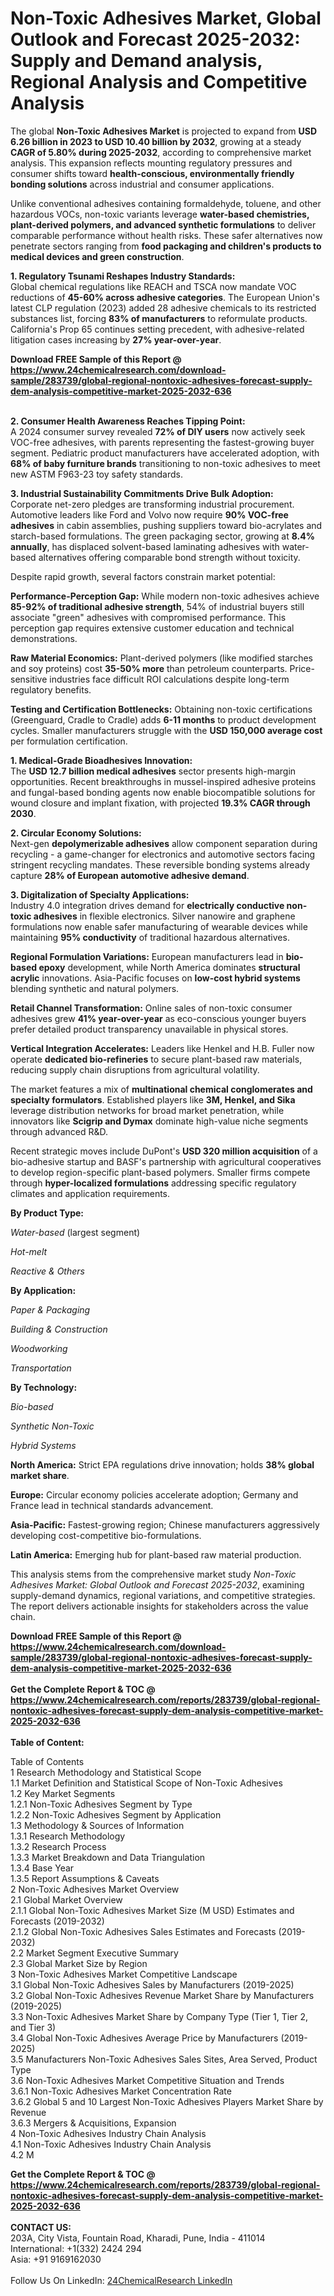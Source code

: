 <h1>Non-Toxic Adhesives Market, Global Outlook and Forecast 2025-2032: Supply and Demand analysis, Regional Analysis and Competitive Analysis</h1><p>The global <strong>Non-Toxic Adhesives Market</strong> is projected to expand from <strong>USD 6.26 billion in 2023 to USD 10.40 billion by 2032</strong>, growing at a steady <strong>CAGR of 5.80% during 2025-2032</strong>, according to comprehensive market analysis. This expansion reflects mounting regulatory pressures and consumer shifts toward <strong>health-conscious, environmentally friendly bonding solutions</strong> across industrial and consumer applications.</p><p>Unlike conventional adhesives containing formaldehyde, toluene, and other hazardous VOCs, non-toxic variants leverage <strong>water-based chemistries, plant-derived polymers, and advanced synthetic formulations</strong> to deliver comparable performance without health risks. These safer alternatives now penetrate sectors ranging from <strong>food packaging and children's products to medical devices and green construction</strong>.</p><p><strong>1. Regulatory Tsunami Reshapes Industry Standards:</strong><br>
Global chemical regulations like REACH and TSCA now mandate VOC reductions of <strong>45-60% across adhesive categories</strong>. The European Union's latest CLP regulation (2023) added 28 adhesive chemicals to its restricted substances list, forcing <strong>83% of manufacturers</strong> to reformulate products. California's Prop 65 continues setting precedent, with adhesive-related litigation cases increasing by <strong>27% year-over-year</strong>.</p><div><b>Download FREE Sample of this Report @ 
            <a href="https://www.24chemicalresearch.com/download-sample/283739/global-regional-nontoxic-adhesives-forecast-supply-dem-analysis-competitive-market-2025-2032-636">
            https://www.24chemicalresearch.com/download-sample/283739/global-regional-nontoxic-adhesives-forecast-supply-dem-analysis-competitive-market-2025-2032-636</a></b></div><br><p><strong>2. Consumer Health Awareness Reaches Tipping Point:</strong><br>
A 2024 consumer survey revealed <strong>72% of DIY users</strong> now actively seek VOC-free adhesives, with parents representing the fastest-growing buyer segment. Pediatric product manufacturers have accelerated adoption, with <strong>68% of baby furniture brands</strong> transitioning to non-toxic adhesives to meet new ASTM F963-23 toy safety standards.</p><p><strong>3. Industrial Sustainability Commitments Drive Bulk Adoption:</strong><br>
Corporate net-zero pledges are transforming industrial procurement. Automotive leaders like Ford and Volvo now require <strong>90% VOC-free adhesives</strong> in cabin assemblies, pushing suppliers toward bio-acrylates and starch-based formulations. The green packaging sector, growing at <strong>8.4% annually</strong>, has displaced solvent-based laminating adhesives with water-based alternatives offering comparable bond strength without toxicity.</p><p>Despite rapid growth, several factors constrain market potential:</p><p><strong>Performance-Perception Gap:</strong> While modern non-toxic adhesives achieve <strong>85-92% of traditional adhesive strength</strong>, 54% of industrial buyers still associate "green" adhesives with compromised performance. This perception gap requires extensive customer education and technical demonstrations.</p><p><strong>Raw Material Economics:</strong> Plant-derived polymers (like modified starches and soy proteins) cost <strong>35-50% more</strong> than petroleum counterparts. Price-sensitive industries face difficult ROI calculations despite long-term regulatory benefits.</p><p><strong>Testing and Certification Bottlenecks:</strong> Obtaining non-toxic certifications (Greenguard, Cradle to Cradle) adds <strong>6-11 months</strong> to product development cycles. Smaller manufacturers struggle with the <strong>USD 150,000 average cost</strong> per formulation certification.</p><p><strong>1. Medical-Grade Bioadhesives Innovation:</strong><br>
The <strong>USD 12.7 billion medical adhesives</strong> sector presents high-margin opportunities. Recent breakthroughs in mussel-inspired adhesive proteins and fungal-based bonding agents now enable biocompatible solutions for wound closure and implant fixation, with projected <strong>19.3% CAGR through 2030</strong>.</p><p><strong>2. Circular Economy Solutions:</strong><br>
Next-gen <strong>depolymerizable adhesives</strong> allow component separation during recycling - a game-changer for electronics and automotive sectors facing stringent recycling mandates. These reversible bonding systems already capture <strong>28% of European automotive adhesive demand</strong>.</p><p><strong>3. Digitalization of Specialty Applications:</strong><br>
Industry 4.0 integration drives demand for <strong>electrically conductive non-toxic adhesives</strong> in flexible electronics. Silver nanowire and graphene formulations now enable safer manufacturing of wearable devices while maintaining <strong>95% conductivity</strong> of traditional hazardous alternatives.</p><p><strong>Regional Formulation Variations:</strong> European manufacturers lead in <strong>bio-based epoxy</strong> development, while North America dominates <strong>structural acrylic</strong> innovations. Asia-Pacific focuses on <strong>low-cost hybrid systems</strong> blending synthetic and natural polymers.</p><p><strong>Retail Channel Transformation:</strong> Online sales of non-toxic consumer adhesives grew <strong>41% year-over-year</strong> as eco-conscious younger buyers prefer detailed product transparency unavailable in physical stores.</p><p><strong>Vertical Integration Accelerates:</strong> Leaders like Henkel and H.B. Fuller now operate <strong>dedicated bio-refineries</strong> to secure plant-based raw materials, reducing supply chain disruptions from agricultural volatility.</p><p>The market features a mix of <strong>multinational chemical conglomerates and specialty formulators</strong>. Established players like <strong>3M, Henkel, and Sika</strong> leverage distribution networks for broad market penetration, while innovators like <strong>Scigrip and Dymax</strong> dominate high-value niche segments through advanced R&amp;D.</p><p>Recent strategic moves include DuPont's <strong>USD 320 million acquisition</strong> of a bio-adhesive startup and BASF's partnership with agricultural cooperatives to develop region-specific plant-based polymers. Smaller firms compete through <strong>hyper-localized formulations</strong> addressing specific regulatory climates and application requirements.</p><p><strong>By Product Type:</strong></p><p><em>Water-based</em> (largest segment)</p><p><em>Hot-melt</em></p><p><em>Reactive &amp; Others</em></p><p><strong>By Application:</strong></p><p><em>Paper &amp; Packaging</em></p><p><em>Building &amp; Construction</em></p><p><em>Woodworking</em></p><p><em>Transportation</em></p><p><strong>By Technology:</strong></p><p><em>Bio-based</em></p><p><em>Synthetic Non-Toxic</em></p><p><em>Hybrid Systems</em></p><p><strong>North America:</strong> Strict EPA regulations drive innovation; holds <strong>38% global market share</strong>.</p><p><strong>Europe:</strong> Circular economy policies accelerate adoption; Germany and France lead in technical standards advancement.</p><p><strong>Asia-Pacific:</strong> Fastest-growing region; Chinese manufacturers aggressively developing cost-competitive bio-formulations.</p><p><strong>Latin America:</strong> Emerging hub for plant-based raw material production.</p><p>This analysis stems from the comprehensive market study <em>Non-Toxic Adhesives Market: Global Outlook and Forecast 2025-2032</em>, examining supply-demand dynamics, regional variations, and competitive strategies. The report delivers actionable insights for stakeholders across the value chain.</p><div><b>Download FREE Sample of this Report @ 
            <a href="https://www.24chemicalresearch.com/download-sample/283739/global-regional-nontoxic-adhesives-forecast-supply-dem-analysis-competitive-market-2025-2032-636">
            https://www.24chemicalresearch.com/download-sample/283739/global-regional-nontoxic-adhesives-forecast-supply-dem-analysis-competitive-market-2025-2032-636</a></b></div><br><div><b>Get the Complete Report & TOC @ 
            <a href="https://www.24chemicalresearch.com/reports/283739/global-regional-nontoxic-adhesives-forecast-supply-dem-analysis-competitive-market-2025-2032-636">
            https://www.24chemicalresearch.com/reports/283739/global-regional-nontoxic-adhesives-forecast-supply-dem-analysis-competitive-market-2025-2032-636</a></b></div><br>
            <b>Table of Content:</b><p>Table of Contents<br />
1 Research Methodology and Statistical Scope<br />
1.1 Market Definition and Statistical Scope of Non-Toxic Adhesives<br />
1.2 Key Market Segments<br />
1.2.1 Non-Toxic Adhesives Segment by Type<br />
1.2.2 Non-Toxic Adhesives Segment by Application<br />
1.3 Methodology & Sources of Information<br />
1.3.1 Research Methodology<br />
1.3.2 Research Process<br />
1.3.3 Market Breakdown and Data Triangulation<br />
1.3.4 Base Year<br />
1.3.5 Report Assumptions & Caveats<br />
2 Non-Toxic Adhesives Market Overview<br />
2.1 Global Market Overview<br />
2.1.1 Global Non-Toxic Adhesives Market Size (M USD) Estimates and Forecasts (2019-2032)<br />
2.1.2 Global Non-Toxic Adhesives Sales Estimates and Forecasts (2019-2032)<br />
2.2 Market Segment Executive Summary<br />
2.3 Global Market Size by Region<br />
3 Non-Toxic Adhesives Market Competitive Landscape<br />
3.1 Global Non-Toxic Adhesives Sales by Manufacturers (2019-2025)<br />
3.2 Global Non-Toxic Adhesives Revenue Market Share by Manufacturers (2019-2025)<br />
3.3 Non-Toxic Adhesives Market Share by Company Type (Tier 1, Tier 2, and Tier 3)<br />
3.4 Global Non-Toxic Adhesives Average Price by Manufacturers (2019-2025)<br />
3.5 Manufacturers Non-Toxic Adhesives Sales Sites, Area Served, Product Type<br />
3.6 Non-Toxic Adhesives Market Competitive Situation and Trends<br />
3.6.1 Non-Toxic Adhesives Market Concentration Rate<br />
3.6.2 Global 5 and 10 Largest Non-Toxic Adhesives Players Market Share by Revenue<br />
3.6.3 Mergers & Acquisitions, Expansion<br />
4 Non-Toxic Adhesives Industry Chain Analysis<br />
4.1 Non-Toxic Adhesives Industry Chain Analysis<br />
4.2 M</p><div><b>Get the Complete Report & TOC @ 
            <a href="https://www.24chemicalresearch.com/reports/283739/global-regional-nontoxic-adhesives-forecast-supply-dem-analysis-competitive-market-2025-2032-636">
            https://www.24chemicalresearch.com/reports/283739/global-regional-nontoxic-adhesives-forecast-supply-dem-analysis-competitive-market-2025-2032-636</a></b></div><br><b>CONTACT US:</b><br>
            203A, City Vista, Fountain Road, Kharadi, Pune, India - 411014<br>
            International: +1(332) 2424 294<br>
            Asia: +91 9169162030 <br><br>
            Follow Us On LinkedIn: <a href="https://www.linkedin.com/company/24chemicalresearch/">24ChemicalResearch LinkedIn</a>